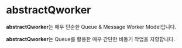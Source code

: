 # abstractQworker

**abstractQworker**는 매우 단순한 Queue & Message Worker Model입니다.

**abstractQworker**는 Queue를 활용한 매우 간단한 비동기 작업을 지향합니다.